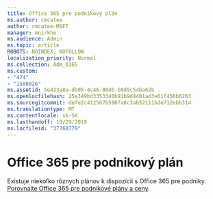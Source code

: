 ```yaml
---
title: Office 365 pre podnikový plán
ms.author: cmcatee
author: cmcatee-MSFT
manager: mnirkhe
ms.audience: Admin
ms.topic: article
ROBOTS: NOINDEX, NOFOLLOW
localization_priority: Normal
ms.collection: Adm_O365
ms.custom:
- "474"
- "1500026"
ms.assetid: 5e423a8a-db05-4c46-804b-b8d9c54ba62b
ms.openlocfilehash: 25e349bd3353340b91b9d4401ad3e61f456b6263
ms.sourcegitcommit: defe2c412567b596fa8c3ab52111bde712ebb314
ms.translationtype: MT
ms.contentlocale: sk-SK
ms.lasthandoff: 10/29/2019
ms.locfileid: "37768779"
---
```

# <a name="office-365-for-enterprise-plan"></a>Office 365 pre podnikový plán

Existuje niekoľko rôznych plánov k dispozícii s Office 365 pre podniky. [Porovnajte Office 365 pre podnikové plány a ceny](https://products.office.com/business/compare-more-office-365-for-business-plans).  